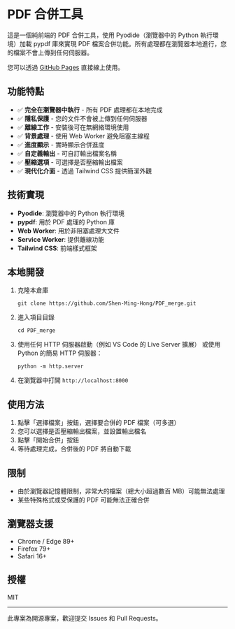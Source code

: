 # PDF 合併工具

這是一個純前端的 PDF 合併工具，使用 Pyodide（瀏覽器中的 Python 執行環境）加載 pypdf 庫來實現 PDF 檔案合併功能。所有處理都在瀏覽器本地進行，您的檔案不會上傳到任何伺服器。

您可以透過 [GitHub Pages](https://shen-ming-hong.github.io/PDF_merge/) 直接線上使用。

## 功能特點

- ✅ **完全在瀏覽器中執行** - 所有 PDF 處理都在本地完成
- ✅ **隱私保護** - 您的文件不會被上傳到任何伺服器
- ✅ **離線工作** - 安裝後可在無網絡環境使用
- ✅ **背景處理** - 使用 Web Worker 避免阻塞主線程
- ✅ **進度顯示** - 實時顯示合併進度
- ✅ **自定義輸出** - 可自訂輸出檔案名稱
- ✅ **壓縮選項** - 可選擇是否壓縮輸出檔案
- ✅ **現代化介面** - 透過 Tailwind CSS 提供簡潔外觀

## 技術實現

- **Pyodide**: 瀏覽器中的 Python 執行環境
- **pypdf**: 用於 PDF 處理的 Python 庫
- **Web Worker**: 用於非阻塞處理大文件
- **Service Worker**: 提供離線功能
- **Tailwind CSS**: 前端樣式框架

## 本地開發

1. 克隆本倉庫

   ```
   git clone https://github.com/Shen-Ming-Hong/PDF_merge.git
   ```

2. 進入項目目錄

   ```
   cd PDF_merge
   ```

3. 使用任何 HTTP 伺服器啟動（例如 VS Code 的 Live Server 擴展）
   或使用 Python 的簡易 HTTP 伺服器：

   ```
   python -m http.server
   ```

4. 在瀏覽器中打開 `http://localhost:8000`

## 使用方法

1. 點擊「選擇檔案」按鈕，選擇要合併的 PDF 檔案（可多選）
2. 您可以選擇是否壓縮輸出檔案，並設置輸出檔名
3. 點擊「開始合併」按鈕
4. 等待處理完成，合併後的 PDF 將自動下載

## 限制

- 由於瀏覽器記憶體限制，非常大的檔案（總大小超過數百 MB）可能無法處理
- 某些特殊格式或受保護的 PDF 可能無法正確合併

## 瀏覽器支援

- Chrome / Edge 89+
- Firefox 79+
- Safari 16+

## 授權

MIT

---

此專案為開源專案，歡迎提交 Issues 和 Pull Requests。
